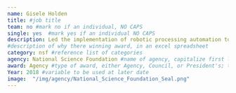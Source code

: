 ```yaml
---
name: Gisele Holden
title: #job title
team: no #mark no if an individual, NO CAPS
single: yes  #mark yes if an individual NO CAPS
description: Led the implementation of robotic processing automation to allow employees to spend more time on achieving mission outcomes.
#description of why there winning award, in an excel spreadsheet
category: nsf #reference list of categories
agency: National Science Foundation #name of agency, capitalize first letter of each name
award: Agency #type of award, either Agency, Council, or President's; this is case sensitive so make sure to match the options listed exactly. This section generates the format of the card
Year: 2018 #variable to be used at later date
image:  "/img/agency/National_Science_Foundation_Seal.png"
---
```

